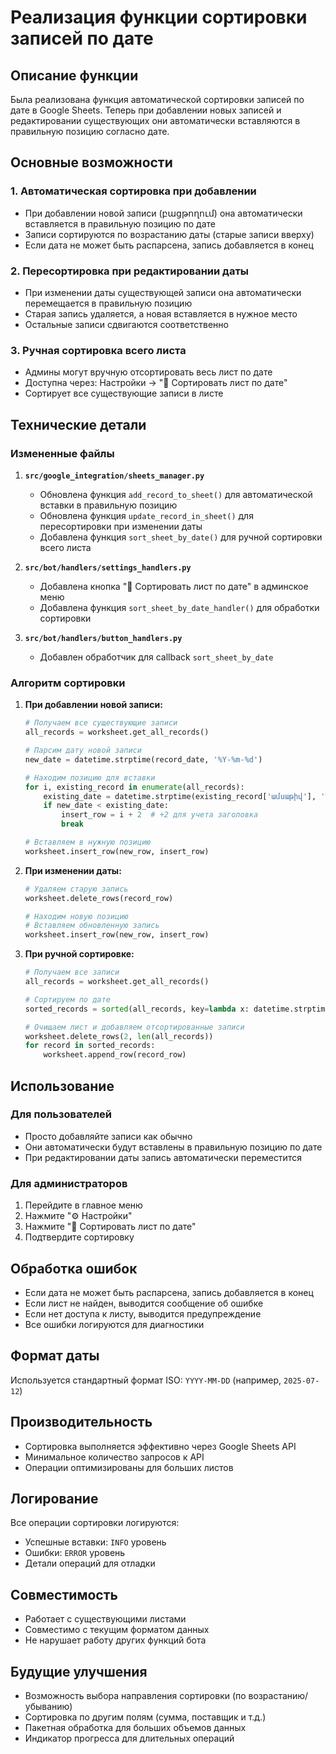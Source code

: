 # Реализация функции сортировки записей по дате

## Описание функции

Была реализована функция автоматической сортировки записей по дате в Google Sheets. Теперь при добавлении новых записей и редактировании существующих они автоматически вставляются в правильную позицию согласно дате.

## Основные возможности

### 1. Автоматическая сортировка при добавлении
- При добавлении новой записи (բացթողում) она автоматически вставляется в правильную позицию по дате
- Записи сортируются по возрастанию даты (старые записи вверху)
- Если дата не может быть распарсена, запись добавляется в конец

### 2. Пересортировка при редактировании даты
- При изменении даты существующей записи она автоматически перемещается в правильную позицию
- Старая запись удаляется, а новая вставляется в нужное место
- Остальные записи сдвигаются соответственно

### 3. Ручная сортировка всего листа
- Админы могут вручную отсортировать весь лист по дате
- Доступна через: Настройки → "🔄 Сортировать лист по дате"
- Сортирует все существующие записи в листе

## Технические детали

### Измененные файлы

1. **`src/google_integration/sheets_manager.py`**
   - Обновлена функция `add_record_to_sheet()` для автоматической вставки в правильную позицию
   - Обновлена функция `update_record_in_sheet()` для пересортировки при изменении даты
   - Добавлена функция `sort_sheet_by_date()` для ручной сортировки всего листа

2. **`src/bot/handlers/settings_handlers.py`**
   - Добавлена кнопка "🔄 Сортировать лист по дате" в админское меню
   - Добавлена функция `sort_sheet_by_date_handler()` для обработки сортировки

3. **`src/bot/handlers/button_handlers.py`**
   - Добавлен обработчик для callback `sort_sheet_by_date`

### Алгоритм сортировки

1. **При добавлении новой записи:**
   ```python
   # Получаем все существующие записи
   all_records = worksheet.get_all_records()
   
   # Парсим дату новой записи
   new_date = datetime.strptime(record_date, '%Y-%m-%d')
   
   # Находим позицию для вставки
   for i, existing_record in enumerate(all_records):
       existing_date = datetime.strptime(existing_record['ամսաթիվ'], '%Y-%m-%d')
       if new_date < existing_date:
           insert_row = i + 2  # +2 для учета заголовка
           break
   
   # Вставляем в нужную позицию
   worksheet.insert_row(new_row, insert_row)
   ```

2. **При изменении даты:**
   ```python
   # Удаляем старую запись
   worksheet.delete_rows(record_row)
   
   # Находим новую позицию
   # Вставляем обновленную запись
   worksheet.insert_row(new_row, insert_row)
   ```

3. **При ручной сортировке:**
   ```python
   # Получаем все записи
   all_records = worksheet.get_all_records()
   
   # Сортируем по дате
   sorted_records = sorted(all_records, key=lambda x: datetime.strptime(x['ամսաթիվ'], '%Y-%m-%d'))
   
   # Очищаем лист и добавляем отсортированные записи
   worksheet.delete_rows(2, len(all_records))
   for record in sorted_records:
       worksheet.append_row(record_row)
   ```

## Использование

### Для пользователей
- Просто добавляйте записи как обычно
- Они автоматически будут вставлены в правильную позицию по дате
- При редактировании даты запись автоматически переместится

### Для администраторов
1. Перейдите в главное меню
2. Нажмите "⚙️ Настройки"
3. Нажмите "🔄 Сортировать лист по дате"
4. Подтвердите сортировку

## Обработка ошибок

- Если дата не может быть распарсена, запись добавляется в конец
- Если лист не найден, выводится сообщение об ошибке
- Если нет доступа к листу, выводится предупреждение
- Все ошибки логируются для диагностики

## Формат даты

Используется стандартный формат ISO: `YYYY-MM-DD` (например, `2025-07-12`)

## Производительность

- Сортировка выполняется эффективно через Google Sheets API
- Минимальное количество запросов к API
- Операции оптимизированы для больших листов

## Логирование

Все операции сортировки логируются:
- Успешные вставки: `INFO` уровень
- Ошибки: `ERROR` уровень
- Детали операций для отладки

## Совместимость

- Работает с существующими листами
- Совместимо с текущим форматом данных
- Не нарушает работу других функций бота

## Будущие улучшения

- Возможность выбора направления сортировки (по возрастанию/убыванию)
- Сортировка по другим полям (сумма, поставщик и т.д.)
- Пакетная обработка для больших объемов данных
- Индикатор прогресса для длительных операций
